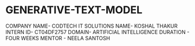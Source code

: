 # GENERATIVE-TEXT-MODEL
COMPANY NAME- CODTECH IT SOLUTIONS
NAME- KOSHAL THAKUR
INTERN ID- CT04DF2757
DOMAIN- ARTIFICIAL INTELLIGENCE
DURATION - FOUR WEEKS
MENTOR - NEELA SANTOSH

